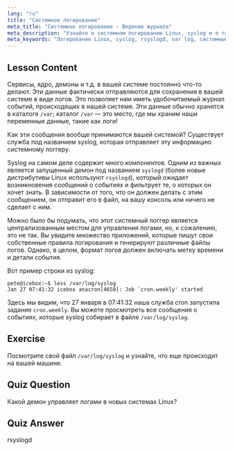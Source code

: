 ```yaml
---
lang: "ru"
title: "Системное логирование"
meta_title: "Системное логирование - Ведение журнала"
meta_description: "Узнайте о системном логировании Linux, syslog и о том, как просматривать файлы логов в /var/log. Изучите rsyslogd и отслеживайте системные события с помощью этого руководства для начинающих."
meta_keywords: "Логирование Linux, syslog, rsyslogd, var log, системные логи, руководство по Linux, руководство для начинающих"
---
```


## Lesson Content

Сервисы, ядро, демоны и т.д. в вашей системе постоянно что-то делают. Эти данные фактически отправляются для сохранения в вашей системе в виде логов. Это позволяет нам иметь удобочитаемый журнал событий, происходящих в нашей системе. Эти данные обычно хранятся в каталоге `/var`; каталог `/var` — это место, где мы храним наши переменные данные, такие как логи!

Как эти сообщения вообще принимаются вашей системой? Существует служба под названием syslog, которая отправляет эту информацию системному логгеру.

Syslog на самом деле содержит много компонентов. Одним из важных является запущенный демон под названием `syslogd` (более новые дистрибутивы Linux используют `rsyslogd`), который ожидает возникновения сообщений о событиях и фильтрует те, о которых он хочет знать. В зависимости от того, что он должен делать с этим сообщением, он отправит его в файл, на вашу консоль или ничего не сделает с ним.

Можно было бы подумать, что этот системный логгер является централизованным местом для управления логами, но, к сожалению, это не так. Вы увидите множество приложений, которые пишут свои собственные правила логирования и генерируют различные файлы логов. Однако, в целом, формат логов должен включать метку времени и детали события.

Вот пример строки из syslog:

```plaintext
pete@icebox:~$ less /var/log/syslog
Jan 27 07:41:32 icebox anacron[4650]: Job `cron.weekly' started
```

Здесь мы видим, что 27 января в 07:41:32 наша служба cron запустила задание `cron.weekly`. Вы можете просмотреть все сообщения о событиях, которые syslog собирает в файле `/var/log/syslog`.

## Exercise

Посмотрите свой файл `/var/log/syslog` и узнайте, что еще происходит на вашей машине.

## Quiz Question

Какой демон управляет логами в новых системах Linux?

## Quiz Answer

rsyslogd
